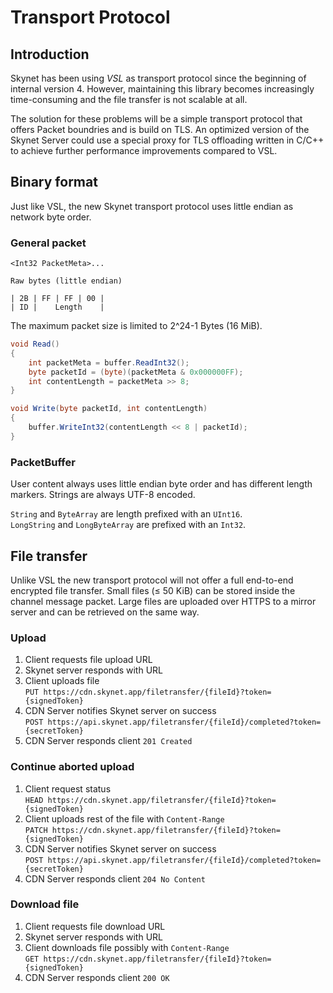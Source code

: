 # Transport Protocol

## Introduction

Skynet has been using _VSL_ as transport protocol since the beginning of internal version 4. However, maintaining this library becomes increasingly time-consuming and the file transfer is not scalable at all.

The solution for these problems will be a simple transport protocol that offers Packet boundries and is build on TLS.
An optimized version of the Skynet Server could use a special proxy for TLS offloading written in C/C++ to achieve further performance improvements compared to VSL.

## Binary format

Just like VSL, the new Skynet transport protocol uses little endian as network byte order.

### General packet

```vspl
<Int32 PacketMeta>...
```

```
Raw bytes (little endian)

| 2B | FF | FF | 00 |
| ID |    Length    |
```

The maximum packet size is limited to 2^24-1 Bytes (16 MiB).

```csharp
void Read()
{
    int packetMeta = buffer.ReadInt32();
    byte packetId = (byte)(packetMeta & 0x000000FF);
    int contentLength = packetMeta >> 8;
}

void Write(byte packetId, int contentLength)
{
    buffer.WriteInt32(contentLength << 8 | packetId);
}
```

### PacketBuffer
User content always uses little endian byte order and has different length markers. Strings are always UTF-8 encoded.

`String` and `ByteArray` are length prefixed with an `UInt16`.  
`LongString` and `LongByteArray` are prefixed with an `Int32`.

## File transfer

Unlike VSL the new transport protocol will not offer a full end-to-end encrypted file transfer. Small files (≤ 50 KiB) can be stored inside the channel message packet. Large files are uploaded over HTTPS to a mirror server and can be retrieved on the same way.

### Upload

1. Client requests file upload URL
2. Skynet server responds with URL
3. Client uploads file  
`PUT https://cdn.skynet.app/filetransfer/{fileId}?token={signedToken}`
4. CDN Server notifies Skynet server on success  
`POST https://api.skynet.app/filetransfer/{fileId}/completed?token={secretToken}`
5. CDN Server responds client
`201 Created`

### Continue aborted upload

1. Client request status  
`HEAD https://cdn.skynet.app/filetransfer/{fileId}?token={signedToken}`
2. Client uploads rest of the file with `Content-Range`  
`PATCH https://cdn.skynet.app/filetransfer/{fileId}?token={signedToken}`
3. CDN Server notifies Skynet server on success  
`POST https://api.skynet.app/filetransfer/{fileId}/completed?token={secretToken}`
4. CDN Server responds client
`204 No Content`

### Download file
1. Client requests file download URL
2. Skynet server responds with URL
3. Client downloads file possibly with `Content-Range`  
`GET https://cdn.skynet.app/filetransfer/{fileId}?token={signedToken}`
4. CDN Server responds client
`200 OK`
